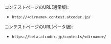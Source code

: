 コンテストページのURL(通常版):
- `http://<dirname>.contest.atcoder.jp/`

コンテストページのURL(ベータ版):
- `https://beta.atcoder.jp/contests/<dirname>/`
